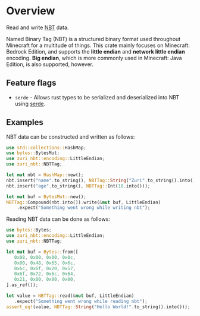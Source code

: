 # Overview

Read and write [NBT](https://wiki.vg/NBT) data.

Named Binary Tag (NBT) is a structured binary format used throughout Minecraft for a multitude
of things. This crate mainly focuses on Minecraft: Bedrock Edition, and supports the
**little endian** and **network little endian** encoding. **Big endian**, which is more commonly
used in Minecraft: Java Edition, is also supported, however.

## Feature flags

 - `serde` - Allows rust types to be serialized and deserialized into NBT using [serde](https://serde.rs/).

## Examples

NBT data can be constructed and written as follows:

```rust
use std::collections::HashMap;
use bytes::BytesMut;
use zuri_nbt::encoding::LittleEndian;
use zuri_nbt::NBTTag;

let mut nbt = HashMap::new();
nbt.insert("name".to_string(), NBTTag::String("Zuri".to_string().into()));
nbt.insert("age".to_string(), NBTTag::Int(18.into()));

let mut buf = BytesMut::new();
NBTTag::Compound(nbt.into()).write(&mut buf, LittleEndian)
    .expect("Something went wrong while writing nbt");
 ```

Reading NBT data can be done as follows:

 ```rust
use bytes::Bytes;
use zuri_nbt::encoding::LittleEndian;
use zuri_nbt::NBTTag;

let mut buf = Bytes::from([
    0x08, 0x00, 0x00, 0x0c,
    0x00, 0x48, 0x65, 0x6c,
    0x6c, 0x6f, 0x20, 0x57,
    0x6f, 0x72, 0x6c, 0x64,
    0x21, 0x00, 0x00, 0x00,
].as_ref());

let value = NBTTag::read(&mut buf, LittleEndian)
    .expect("Something went wrong while reading nbt");
assert_eq!(value, NBTTag::String("Hello World!".to_string().into()));
 ```
